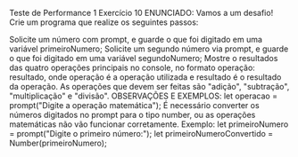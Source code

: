 Teste de Performance 1
Exercício 10
ENUNCIADO:
Vamos a um desafio! Crie um programa que realize os seguintes passos:

Solicite um número com prompt, e guarde o que foi digitado em uma variável primeiroNumero;
Solicite um segundo número via prompt, e guarde o que foi digitado em uma variável segundoNumero;
Mostre o resultados das quatro operações principais no console, no formato operação: resultado, onde operação é a operação utilizada e resultado é o resultado da operação. As operações que devem ser feitas são "adição", "subtração", "multiplicação" e "divisão".
OBSERVAÇÕES E EXEMPLOS:
let operacao = prompt("Digite a operação matemática");
É necessário converter os números digitados no prompt para o tipo number, ou as operações matemáticas não vão funcionar corretamente. Exemplo:
let primeiroNumero = prompt("Digite o primeiro número:");
let primeiroNumeroConvertido = Number(primeiroNumero);